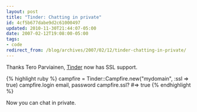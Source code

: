 ```yaml
---
layout: post
title: "Tinder: Chatting in private"
id: 4cf5b677dabe9d2c61000497
updated: 2010-11-30T21:44:07-05:00
date: 2007-02-12T19:08:00-05:00
tags:
- code
redirect_from: /blog/archives/2007/02/12/tinder-chatting-in-private/
---
```


Thanks Tero Parviainen, [Tinder](/2006/12/8/tinder-campfire-api) now has SSL support.

{% highlight ruby %}
campfire = Tinder::Campfire.new("mydomain", :ssl => true)
campfire.login email, password
campfire.ssl?
#=> true
{% endhighlight %}

Now you can chat in private.
